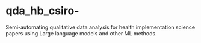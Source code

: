 # qda_hb_csiro-
Semi-automating qualitative data analysis for health implementation science papers using Large language models and other ML methods. 
